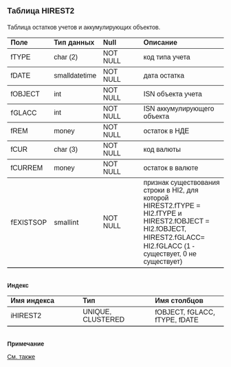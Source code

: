 ﻿<html>
<head>
<title>Таблица HIREST</title>
</head>

<body>

<h1><font size="4" face="Arial">Таблица HIREST2</font></h1>

<p><font face="Arial">Таблицa остатков учетов и аккумулирующих 
объектов.<br>
</font></p>

<table border="1" cellPadding="5" cols="2" frame="below" rules="rows">
<TBODY>
  <tr vAlign="top">
    <td class="label" width="20%"><font face="Arial"><b>Поле</b></font></td>
    <td class="label" width="20%"><font face="Arial"><strong>Тип 
	данных</strong></font></td>
    <td class="label" width="20%"><font face="Arial"><strong>Null</strong></font></td>
    <td class="label" width="40%"><font face="Arial"><strong>Описание</strong></font></td>
  </tr>
  <tr>
    <td width="20%"><font face="Arial">fTYPE</font></td>
    <td width="20%"><font face="Arial">char (2)</font></td>
    <td width="20%"><font face="Arial">NOT NULL</font></td>
    <td width="40%"><font face="Arial">код типа учета</font></td>
  </tr>
  <tr>
    <td width="20%"><font face="Arial">fDATE</font></td>
    <td width="20%"><font face="Arial">smalldatetime</font></td>
    <td width="20%"><font face="Arial">NOT NULL</font></td>
    <td width="40%"><font face="Arial">дата остатка</font></td>
  </tr>
  <tr>
    <td width="20%"><font face="Arial">fOBJECT</font></td>
    <td width="20%"><font face="Arial">int</font></td>
    <td width="20%"><font face="Arial">NOT NULL</font></td>
    <td width="40%"><font face="Arial">ISN объекта учета</font></td>
  </tr>
  <tr>
    <td width="20%">fGLACC</td>
    <td width="20%"><font face="Arial">int</font></td>
    <td width="20%"><font face="Arial">NOT NULL</font></td>
    <td width="40%"><font face="Arial">ISN аккумулирующего объекта</font></td>
  </tr>
  <tr>
    <td width="20%"><font face="Arial">fREM</font></td>
    <td width="20%"><font face="Arial">money</font></td>
    <td width="20%"><font face="Arial">NOT NULL</font></td>
    <td width="40%"><font face="Arial">остаток в НДЕ</font></td>
  </tr>
  <tr>
    <td width="20%"><font face="Arial">fCUR</font></td>
    <td width="20%"><font face="Arial">char (3)</font></td>
    <td width="20%"><font face="Arial">NOT NULL</font></td>
    <td width="40%"><font face="Arial">код валюты</font></td>
  </tr>
  <tr>
    <td width="20%"><font face="Arial">fCURREM</font></td>
    <td width="20%"><font face="Arial">money</font></td>
    <td width="20%"><font face="Arial">NOT NULL</font></td>
    <td width="40%"><font face="Arial">остаток в валюте</font></td>
  </tr>
  <tr>
    <td width="20%">fEXISTSOP</td>
    <td width="20%">smallint</td>
    <td width="20%"><font face="Arial">NOT NULL</font></td>
    <td width="40%"><font face="Arial">признак существования строки в 
	HI2, для которой HIREST2.fTYPE = HI2.fTYPE и HIREST2.fOBJECT = HI2.fOBJECT, 
	HIREST2.</font>fGLACC<font face="Arial">= HI2.</font>fGLACC<font face="Arial"> 
    (1 - существует, 0 не существует)</font></td>
  </tr>
</TBODY>
</table>

<p class="label"><font face="Arial"><b><br>
Индекс</b></font></p>

<table border="1" cellPadding="5" cols="2" frame="below" rules="rows">
  <tr vAlign="top">
    <td class="label" width="33%"><font face="Arial"><b>Имя индекса</b></font></td>
    <td class="label" width="33%"><font face="Arial"><strong>Тип </strong></font></td>
    <td class="label" width="33%"><font face="Arial"><strong>Имя 
	столбцов</strong></font></td>
  </tr>
  <tr>
    <td width="33%"><font face="Arial">iHIREST2</font></td>
    <td width="33%"><font face="Arial">UNIQUE,&nbsp; CLUSTERED</font></td>
    <td width="33%"><font face="Arial">fOBJECT, </font>fGLACC, <font face="Arial">
	fTYPE, fDATE</font></td>
  </tr>
</table>

<p class="label"><font face="Arial"><b><br>
Примечание</b></font></p>

<p class="label"><a href="database_scheme.html"><font face="Arial">См. 
также</font></a></p>
</body>
</html>
